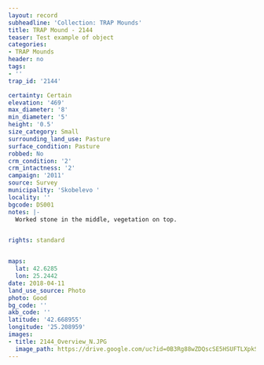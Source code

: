 ```yaml
---
layout: record
subheadline: 'Collection: TRAP Mounds'
title: TRAP Mound - 2144
teaser: Test example of object
categories:
- TRAP Mounds
header: no
tags:
- ''
trap_id: '2144'

certainty: Certain
elevation: '469'
max_diameter: '8'
min_diameter: '5'
height: '0.5'
size_category: Small
surrounding_land_use: Pasture
surface_condition: Pasture
robbed: No
crm_condition: '2'
crm_intactness: '2'
campaign: '2011'
source: Survey
municipality: 'Skobelevo '
locality: ''
bgcode: DS001
notes: |-
  Worked stone in the middle, vegetation on top.


rights: standard


maps:
  lat: 42.6285
  lon: 25.2442
date: 2018-04-11
land_use_source: Photo
photo: Good
bg_code: ''
akb_code: ''
latitude: '42.668955'
longitude: '25.208959'
images:
- title: 2144_Overview_N.JPG
  image_path: https://drive.google.com/uc?id=0B3Rg88wZDQscSE5HSUFTLXpkS1k
---
```

